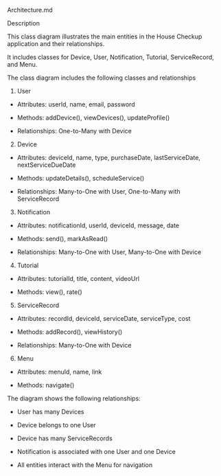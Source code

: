 Architecture.md 

Description 

This class diagram illustrates the main entities in the House Checkup application and their relationships. 

It includes classes for Device, User, Notification, Tutorial, ServiceRecord, and Menu. 

The class diagram includes the following classes and relationships 

  

1. User 

- Attributes: userId, name, email, password 

- Methods: addDevice(), viewDevices(), updateProfile() 

- Relationships: One-to-Many with Device 

  

2. Device 

- Attributes: deviceId, name, type, purchaseDate, lastServiceDate, nextServiceDueDate 

- Methods: updateDetails(), scheduleService() 

- Relationships: Many-to-One with User, One-to-Many with ServiceRecord 

  

3. Notification 

- Attributes: notificationId, userId, deviceId, message, date 

- Methods: send(), markAsRead() 

- Relationships: Many-to-One with User, Many-to-One with Device 
 

4. Tutorial 

- Attributes: tutorialId, title, content, videoUrl 

- Methods: view(), rate() 

  
 

5. ServiceRecord 

- Attributes: recordId, deviceId, serviceDate, serviceType, cost 

- Methods: addRecord(), viewHistory() 

- Relationships: Many-to-One with Device 

  

6. Menu 

- Attributes: menuId, name, link 

- Methods: navigate() 

  

The diagram shows the following relationships: 

- User has many Devices 

- Device belongs to one User 

- Device has many ServiceRecords 

- Notification is associated with one User and one Device 

- All entities interact with the Menu for navigation 

 
